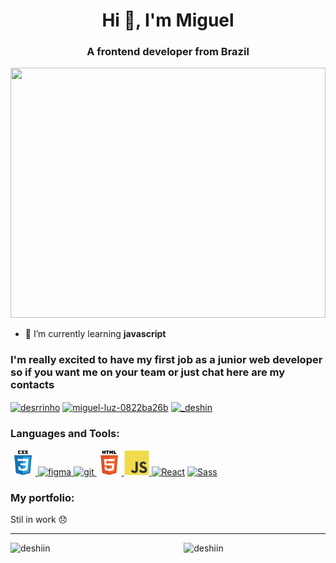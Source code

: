 <h1 align="center">Hi 🤠, I'm Miguel</h1>
<h3 align="center">A frontend developer from Brazil</h3>
   
<img width="100%" height="400" src="https://giffiles.alphacoders.com/162/162646.gif" alt="">

- 🌱 I’m currently learning **javascript**

<h3>I'm really excited to have my first job as a junior web developer so if you want me on your team or just chat here are my contacts</h3>
<p align="left">
  
<a href="https://twitter.com/desrrinho" target="blank"><img align="center" src="https://raw.githubusercontent.com/rahuldkjain/github-profile-readme-generator/master/src/images/icons/Social/twitter.svg" alt="desrrinho" height="30" width="40" /></a>
<a href="https://linkedin.com/in/miguel-luz-0822ba26b" target="blank"><img align="center" src="https://raw.githubusercontent.com/rahuldkjain/github-profile-readme-generator/master/src/images/icons/Social/linked-in-alt.svg" alt="miguel-luz-0822ba26b" height="30" width="40" /></a>
<a href="https://instagram.com/_deshin" target="blank"><img align="center" src="https://raw.githubusercontent.com/rahuldkjain/github-profile-readme-generator/master/src/images/icons/Social/instagram.svg" alt="_deshin" height="30" width="40" /></a>
</p>


<h3 align="left">Languages and Tools:</h3>
<p align="left"> <a href="https://www.w3schools.com/css/" target="_blank" rel="noreferrer"> <img src="https://raw.githubusercontent.com/devicons/devicon/master/icons/css3/css3-original-wordmark.svg" alt="css3" width="40" height="40"/> </a> <a href="https://www.figma.com/" target="_blank" rel="noreferrer"> <img src="https://www.vectorlogo.zone/logos/figma/figma-icon.svg" alt="figma" width="40" height="40"/> </a> <a href="https://git-scm.com/" target="_blank" rel="noreferrer"> <img src="https://www.vectorlogo.zone/logos/git-scm/git-scm-icon.svg" alt="git" width="40" height="40"/> </a> <a href="https://www.w3.org/html/" target="_blank" rel="noreferrer"> <img src="https://raw.githubusercontent.com/devicons/devicon/master/icons/html5/html5-original-wordmark.svg" alt="html5" width="40" height="40"/> </a> <a href="https://developer.mozilla.org/en-US/docs/Web/JavaScript" target="_blank" rel="noreferrer"> <img src="https://raw.githubusercontent.com/devicons/devicon/master/icons/javascript/javascript-original.svg" alt="javascript" width="40" height="40"/> </a> 
<a href="https://react.dev"><img src="https://www.vectorlogo.zone/logos/reactjs/reactjs-icon.svg" width="40" height="40" alt="React"/></a>
<a href="https://sass-lang.com"><img src="https://www.vectorlogo.zone/logos/sass-lang/sass-lang-icon.svg" width="40" height="40" alt="Sass"/></a>
</p>

<h3>My portfolio:</h3>
<a>Stil in work 😞 </a>

<hr>

<img align="left" src="https://github-readme-stats.vercel.app/api?username=deshiin&show_icons=true&locale=en" width="45%" alt="deshiin" />

<img align="right" src="https://github-readme-streak-stats.herokuapp.com/?user=deshiin&" width="45%" alt="deshiin" />
